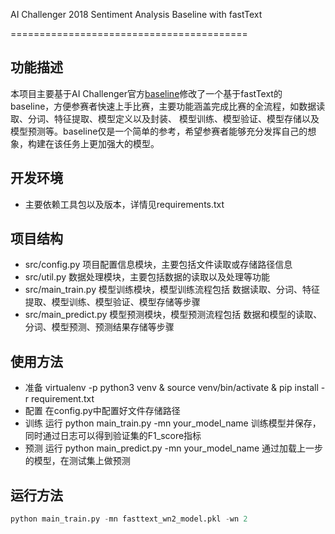 AI Challenger 2018 Sentiment Analysis Baseline with fastText

=========================================

功能描述
---
本项目主要基于AI Challenger官方[baseline](https://github.com/AIChallenger/AI_Challenger_2018/tree/master/Baselines/sentiment_analysis2018_baseline)修改了一个基于fastText的baseline，方便参赛者快速上手比赛，主要功能涵盖完成比赛的全流程，如数据读取、分词、特征提取、模型定义以及封装、
模型训练、模型验证、模型存储以及模型预测等。baseline仅是一个简单的参考，希望参赛者能够充分发挥自己的想象，构建在该任务上更加强大的模型。

开发环境
---
* 主要依赖工具包以及版本，详情见requirements.txt

项目结构
---
* src/config.py 项目配置信息模块，主要包括文件读取或存储路径信息
* src/util.py 数据处理模块，主要包括数据的读取以及处理等功能
* src/main_train.py 模型训练模块，模型训练流程包括 数据读取、分词、特征提取、模型训练、模型验证、模型存储等步骤
* src/main_predict.py 模型预测模块，模型预测流程包括 数据和模型的读取、分词、模型预测、预测结果存储等步骤


使用方法
---
* 准备 virtualenv -p python3 venv & source venv/bin/activate & pip install -r requirement.txt
* 配置 在config.py中配置好文件存储路径
* 训练 运行 python main_train.py -mn your_model_name 训练模型并保存，同时通过日志可以得到验证集的F1_score指标
* 预测 运行 python main_predict.py -mn your_model_name 通过加载上一步的模型，在测试集上做预测

运行方法
---

```py
python main_train.py -mn fasttext_wn2_model.pkl -wn 2
```